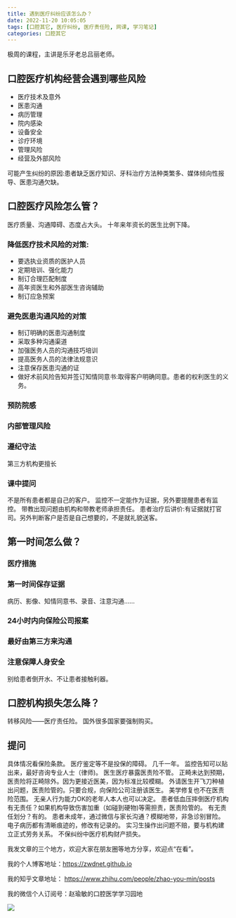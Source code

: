 ```yaml
---
title: 遇到医疗纠纷应该怎么办？
date: 2022-11-20 10:05:05
tags: [口腔其它, 医疗纠纷, 医疗责任险, 网课, 学习笔记]
categories: 口腔其它
---
```

极周的课程，主讲是乐牙老总吕丽老师。
## 口腔医疗机构经营会遇到哪些风险
- 医疗技术及意外
- 医患沟通
- 病历管理
- 院内感染
- 设备安全
- 诊疗环境
- 管理风险
- 经营及外部风险

可能产生纠纷的原因:患者缺乏医疗知识、牙科治疗方法种类繁多、媒体倾向性报导、医患沟通欠缺。

## 口腔医疗风险怎么管？
医疗质量、沟通障碍、态度占大头。
十年来年资长的医生比例下降。
### 降低医疗技术风险的对策:
- 要选执业资质的医护人员
- 定期培训、强化能力
- 制订合理匹配制度
- 高年资医生和外部医生咨询辅助
- 制订应急预案

### 避免医患沟通风险的对策
- 制订明确的医患沟通制度
- 采取多种沟通渠道
- 加强医务人员的沟通技巧培训
- 提高医务人员的法律法规意识
- 注意保存医患沟通的证
- 做好术前风险告知并签订知情同意书:取得客户明确同意。患者的权利医生的义务。

### 预防院感
### 内部管理风险
### 遵纪守法
第三方机构更擅长

### 课中提问
不是所有患者都是自己的客户。
监控不一定能作为证据，另外要提醒患者有监控。
带教出现问题由机构和带教老师承担责任。
患者治疗后讲价:有证据就打官司。另外判断客户是否是自己想要的，不是就礼貌送客。

## 第一时间怎么做？
### 医疗措施
### 第一时间保存证据
病历、影像、知情同意书、录音、注意沟通……
### 24小时内向保险公司报案
### 最好由第三方来沟通
### 注意保障人身安全
别给患者倒开水、不让患者接触利器。

## 口腔机构损失怎么降？
转移风险——医疗责任险。
国外很多国家要强制购买。

## 提问
具体情况看保险条款。
医疗鉴定等不是投保的障碍。
几千一年。
监控告知可以贴出来，最好咨询专业人士（律师)。
医生医疗暴露医责险不管。
正畸未达到预期，医责险将正畸除外。因为更接近医美，因为标准比较模糊。
外请医生开飞刀种植出问题，医责险管的。只要合规，向保险公司注册该医生。
美学修复也不在医责险范围。
无亲人行为能力OK的老年人本人也可以决定。
患者低血压摔倒医疗机构有无责任？如果机构导致伤害加重（如碰到硬物)等需担责，医责险管的。
有无责任划分？有的。
患者未成年，通过微信与家长沟通？模糊地带，非急诊别冒险。
电子病历都有清晰痕迹的，修改有记录的。
实习生操作出问题不赔，要与机构建立正式劳务关系。
不保纠纷中医疗机构财产损失。




我发文章的三个地方，欢迎大家在朋友圈等地方分享，欢迎点“在看”。

我的个人博客地址：https://zwdnet.github.io

我的知乎文章地址： https://www.zhihu.com/people/zhao-you-min/posts

我的微信个人订阅号：赵瑜敏的口腔医学学习园地

![](https://zymblog-1258069789.cos.ap-chengdu.myqcloud.com/other/wx.jpg)